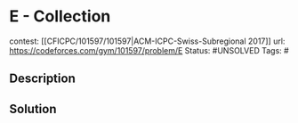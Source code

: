 # E - Collection

contest: [[CFICPC/101597/101597|ACM-ICPC-Swiss-Subregional 2017]]
url: https://codeforces.com/gym/101597/problem/E
Status: #UNSOLVED
Tags: #

## Description

## Solution

